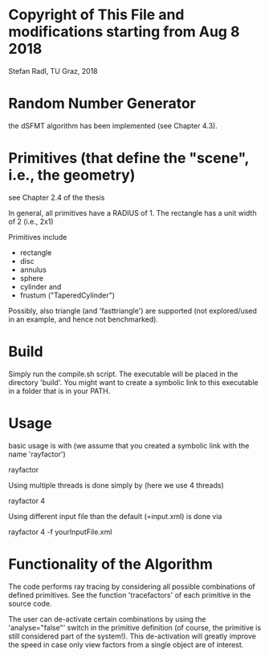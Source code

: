 Copyright of This File and modifications starting from Aug 8 2018
==================
Stefan Radl, TU Graz, 2018

Random Number Generator
==================
the dSFMT algorithm has been implemented (see Chapter 4.3).

Primitives (that define the "scene", i.e., the geometry)
===========
see Chapter 2.4 of the thesis

In general, all primitives have a RADIUS of 1. The rectangle has a unit width of 2 (i.e., 2x1)

Primitives include 
- rectangle
- disc
- annulus
- sphere
- cylinder and
- frustum ("TaperedCylinder")

Possibly, also triangle (and 'fasttriangle') are supported (not explored/used in an example, and hence not benchmarked).

Build
==============
Simply run the compile.sh script. The executable will be placed in the directory 'build'. You might want to create a symbolic link to this executable in a folder that is in your PATH.

Usage
===============
basic usage is with (we assume that you created a symbolic link with the name 'rayfactor')

rayfactor

Using multiple threads is done simply by (here we use 4 threads)

rayfactor 4

Using different input file than the default (=input.xml) is done via

rayfactor 4 -f yourInputFile.xml

Functionality of the Algorithm
=================
The code performs ray tracing by considering all possible combinations of defined primitives. See the function 'tracefactors' of each primitive in the source code.

The user can de-activate certain combinations by using the 'analyse="false"' switch in the primitive definition (of course, the primitive is still considered part of the system!). This de-activation will greatly improve the speed in case only view factors from a single object are of interest.

